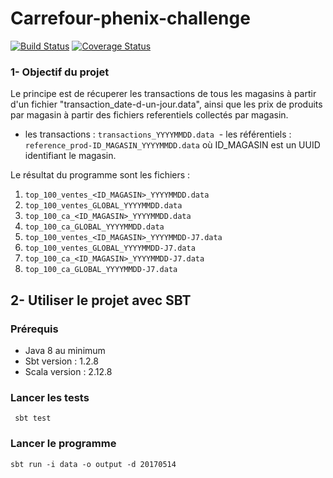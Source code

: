 # Carrefour-phenix-challenge

[![Build Status](https://travis-ci.org/MourabitElBachir/Carrefour-phenix-challenge.svg?branch=master)](https://travis-ci.org/MourabitElBachir/Carrefour-phenix-challenge)
[![Coverage Status](https://coveralls.io/repos/github/MourabitElBachir/Carrefour-phenix-challenge/badge.svg?branch=master)](https://coveralls.io/github/MourabitElBachir/Carrefour-phenix-challenge?branch=master)

### 1- Objectif du projet 

Le principe est de récuperer les transactions de tous les magasins à partir d'un fichier "transaction_date-d-un-jour.data", ainsi que les prix de produits par magasin à partir des fichiers referentiels collectés par magasin.

  - les transactions : `transactions_YYYYMMDD.data`
  - les référentiels : `reference_prod-ID_MAGASIN_YYYYMMDD.data` où ID_MAGASIN est un UUID identifiant le magasin.
  
Le résultat du programme sont les fichiers :

1. `top_100_ventes_<ID_MAGASIN>_YYYYMMDD.data` 
2. `top_100_ventes_GLOBAL_YYYYMMDD.data`
3. `top_100_ca_<ID_MAGASIN>_YYYYMMDD.data`
4. `top_100_ca_GLOBAL_YYYYMMDD.data`
5. `top_100_ventes_<ID_MAGASIN>_YYYYMMDD-J7.data` 
6. `top_100_ventes_GLOBAL_YYYYMMDD-J7.data`
7. `top_100_ca_<ID_MAGASIN>_YYYYMMDD-J7.data`
8. `top_100_ca_GLOBAL_YYYYMMDD-J7.data`

## 2- Utiliser le projet avec SBT

### Prérequis

 - Java 8 au minimum
 - Sbt version : 1.2.8
 - Scala version : 2.12.8
 

### Lancer les tests
```
 sbt test
```

### Lancer le programme
```
sbt run -i data -o output -d 20170514 
```



